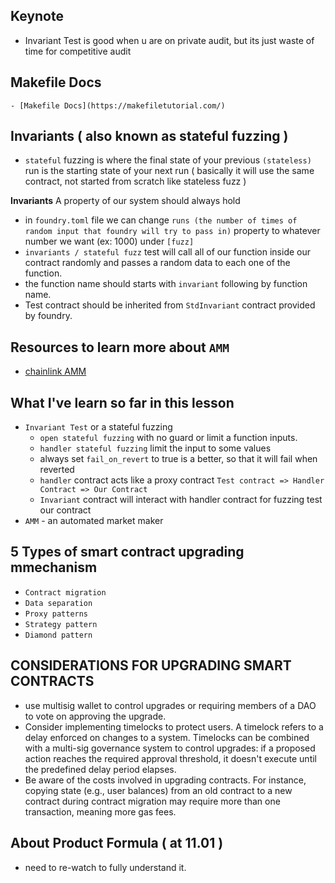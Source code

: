 <!-- VIDEO STOP AT 11.54.22 -->

## Keynote
 - Invariant Test is good when u are on private audit, but its just waste of time for competitive audit

## Makefile Docs
    - [Makefile Docs](https://makefiletutorial.com/)


## Invariants ( also known as stateful fuzzing )
  - `stateful` fuzzing is where the final state of your previous `(stateless)` run is the starting state of your next run ( basically it will use the same contract, not started from scratch like stateless fuzz )
  
**Invariants** A property of our system should always hold
- in `foundry.toml` file we can change `runs (the number of times of random input that foundry will try to pass in)` property to whatever number we want (ex: 1000) under `[fuzz]`
- `invariants / stateful fuzz` test will call all of our function inside our contract randomly and passes a     random data to each one of the function.
- the function name should starts with `invariant` following by function name.
- Test contract should be inherited from `StdInvariant` contract provided by foundry.    


## Resources to learn more about `AMM`
 - [chainlink AMM](https://chain.link/education-hub/what-is-an-automated-market-maker-amm)
  

## What I've learn so far in this lesson
   - `Invariant Test` or a stateful fuzzing
      - `open stateful fuzzing` with no guard or limit a function inputs.
      - `handler stateful fuzzing` limit the input to some values
      - always set `fail_on_revert` to true is a better, so that it will fail when reverted
      - `handler` contract acts like a proxy contract `Test contract => Handler Contract => Our Contract`
      - `Invariant` contract will interact with handler contract for fuzzing test our contract
   - `AMM` - an automated market maker
 

  ## 5 Types of smart contract upgrading mmechanism
  -  `Contract migration`
  -  `Data separation`
  -  `Proxy patterns`
  -  `Strategy pattern`
  -  `Diamond pattern`
  
  ## CONSIDERATIONS FOR UPGRADING SMART CONTRACTS
  - use multisig wallet to control upgrades or requiring members of a DAO to vote on approving the upgrade.
  - Consider implementing timelocks to protect users. A timelock refers to a delay enforced on changes to a system. Timelocks can be combined with a multi-sig governance system to control upgrades: if a proposed action reaches the required approval threshold, it doesn't execute until the predefined delay period elapses.
  - Be aware of the costs involved in upgrading contracts. For instance, copying state (e.g., user balances) from an old contract to a new contract during contract migration may require more than one transaction, meaning more gas fees.

  

 ## About Product Formula ( at 11.01 )
  - need to re-watch to fully understand it.